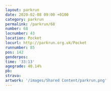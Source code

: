 ```yaml
---
layout: parkrun
date: 2020-02-08 09:00 +0100
category: parkrun
permalink: /parkrun/68
number: 68
locnumber: 43
location: Pocket
locurl: http://parkrun.org.uk/Pocket
runnumber: 85
pos: 142
genderpos: 
time: '33:13'
agegrade: 40.14%
pb: 
strava: 
artwork: '/images/Shared Content/parkrun.png'
---
```


